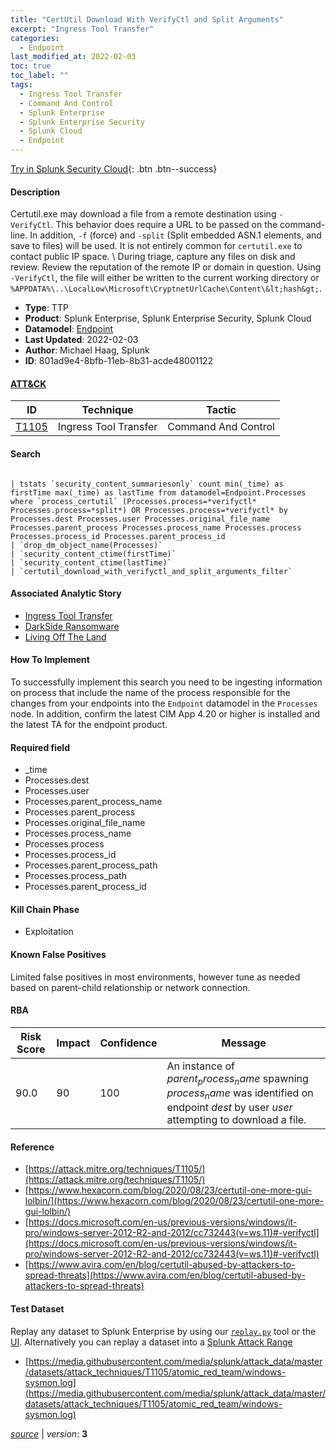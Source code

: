 ```yaml
---
title: "CertUtil Download With VerifyCtl and Split Arguments"
excerpt: "Ingress Tool Transfer"
categories:
  - Endpoint
last_modified_at: 2022-02-03
toc: true
toc_label: ""
tags:
  - Ingress Tool Transfer
  - Command And Control
  - Splunk Enterprise
  - Splunk Enterprise Security
  - Splunk Cloud
  - Endpoint
---
```




[Try in Splunk Security Cloud](https://www.splunk.com/en_us/cyber-security.html){: .btn .btn--success}

#### Description

Certutil.exe may download a file from a remote destination using `-VerifyCtl`. This behavior does require a URL to be passed on the command-line. In addition, `-f` (force) and `-split` (Split embedded ASN.1 elements, and save to files) will be used. It is not entirely common for `certutil.exe` to contact public IP space. \ During triage, capture any files on disk and review. Review the reputation of the remote IP or domain in question. Using `-VerifyCtl`, the file will either be written to the current working directory or `%APPDATA%\..\LocalLow\Microsoft\CryptnetUrlCache\Content\&lt;hash&gt;`. 

- **Type**: TTP
- **Product**: Splunk Enterprise, Splunk Enterprise Security, Splunk Cloud
- **Datamodel**: [Endpoint](https://docs.splunk.com/Documentation/CIM/latest/User/Endpoint)
- **Last Updated**: 2022-02-03
- **Author**: Michael Haag, Splunk
- **ID**: 801ad9e4-8bfb-11eb-8b31-acde48001122


#### [ATT&CK](https://attack.mitre.org/)

| ID          | Technique   | Tactic         |
| ----------- | ----------- |--------------- |
| [T1105](https://attack.mitre.org/techniques/T1105/) | Ingress Tool Transfer | Command And Control |

#### Search

```

| tstats `security_content_summariesonly` count min(_time) as firstTime max(_time) as lastTime from datamodel=Endpoint.Processes where `process_certutil` (Processes.process=*verifyctl* Processes.process=*split*) OR Processes.process=*verifyctl* by Processes.dest Processes.user Processes.original_file_name Processes.parent_process Processes.process_name Processes.process Processes.process_id Processes.parent_process_id 
| `drop_dm_object_name(Processes)` 
| `security_content_ctime(firstTime)` 
| `security_content_ctime(lastTime)` 
| `certutil_download_with_verifyctl_and_split_arguments_filter`
```

#### Associated Analytic Story
* [Ingress Tool Transfer](/stories/ingress_tool_transfer)
* [DarkSide Ransomware](/stories/darkside_ransomware)
* [Living Off The Land](/stories/living_off_the_land)


#### How To Implement
To successfully implement this search you need to be ingesting information on process that include the name of the process responsible for the changes from your endpoints into the `Endpoint` datamodel in the `Processes` node. In addition, confirm the latest CIM App 4.20 or higher is installed and the latest TA for the endpoint product.

#### Required field
* _time
* Processes.dest
* Processes.user
* Processes.parent_process_name
* Processes.parent_process
* Processes.original_file_name
* Processes.process_name
* Processes.process
* Processes.process_id
* Processes.parent_process_path
* Processes.process_path
* Processes.parent_process_id


#### Kill Chain Phase
* Exploitation


#### Known False Positives
Limited false positives in most environments, however tune as needed based on parent-child relationship or network connection.


#### RBA

| Risk Score  | Impact      | Confidence   | Message      |
| ----------- | ----------- |--------------|--------------|
| 90.0 | 90 | 100 | An instance of $parent_process_name$ spawning $process_name$ was identified on endpoint $dest$ by user $user$ attempting to download a file. |




#### Reference

* [https://attack.mitre.org/techniques/T1105/](https://attack.mitre.org/techniques/T1105/)
* [https://www.hexacorn.com/blog/2020/08/23/certutil-one-more-gui-lolbin/](https://www.hexacorn.com/blog/2020/08/23/certutil-one-more-gui-lolbin/)
* [https://docs.microsoft.com/en-us/previous-versions/windows/it-pro/windows-server-2012-R2-and-2012/cc732443(v=ws.11)#-verifyctl](https://docs.microsoft.com/en-us/previous-versions/windows/it-pro/windows-server-2012-R2-and-2012/cc732443(v=ws.11)#-verifyctl)
* [https://www.avira.com/en/blog/certutil-abused-by-attackers-to-spread-threats](https://www.avira.com/en/blog/certutil-abused-by-attackers-to-spread-threats)



#### Test Dataset
Replay any dataset to Splunk Enterprise by using our [`replay.py`](https://github.com/splunk/attack_data#using-replaypy) tool or the [UI](https://github.com/splunk/attack_data#using-ui).
Alternatively you can replay a dataset into a [Splunk Attack Range](https://github.com/splunk/attack_range#replay-dumps-into-attack-range-splunk-server)

* [https://media.githubusercontent.com/media/splunk/attack_data/master/datasets/attack_techniques/T1105/atomic_red_team/windows-sysmon.log](https://media.githubusercontent.com/media/splunk/attack_data/master/datasets/attack_techniques/T1105/atomic_red_team/windows-sysmon.log)



[*source*](https://github.com/splunk/security_content/tree/develop/detections/endpoint/certutil_download_with_verifyctl_and_split_arguments.yml) \| *version*: **3**